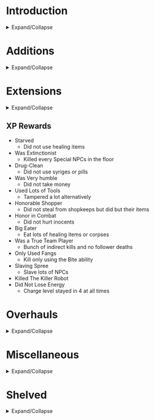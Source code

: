 ﻿
# Introduction
<details>
<summary> Expand/Collapse </summary>

### What is this file?

This is just a list of ideas, for when I'm looking for something to work on.

### Are these your ideas?

Most of them, yes. But a lot of them are from the SOR Discord #ideas-discussion channel. 

### Can I use these?

Yes! No one owns an idea, so you are free to do what you want with these. That includes modding on your own, or as a collaborator on this mod.

</details>

#
# Additions
<details>
<summary> Expand/Collapse </summary>

## Big Quests
- [Name]
  - Don't break objects
- Gambling Addiction
- Politician 
  - Have a certain amount of electability by the end of the floor.
- Karen 
  - get a certain about of people annoyed or hostile towards you.
- Prankster 
  - Annoy a certain number of people. 
  - They *must* be annoyed, nothing else.
- Middle Path 
  - Anyone not neutral to you counts as a mark.
- Vow of Poverty 
  - Limit your money intake.
- Undead Slayer
  - Kill all Undead. 
  - Teams of armed Vampires are coming for you, though.

## Classes

### Drug Dealer

- Trait: Pusher
  - You can interact with most NPCs to attempt to sell them Sugar.
  - Cops who witness a dealing attempt will go Hostile. 
  - Anyone who refuses your sale will become Annoyed. 
  - Upper Crusters will call the cops immediately.
  - On a successful sale, The buyer has a chance to become Hooked. 
    - Jonesing 
      - After a certain interval of withdrawal, Hooked NPCs will gain the Jonesing status. They'll seek you out in the level and beg you for Sugar. 
      - If you go too long without selling to them, they'll go hostile, but selling them other types of drugs will keep them at bay for a while. When Jonesing, they will freely give you keys and safe combos if you ask. 
      - Jonesing NPCs may also attack other drug dealers, doctors, or scientists if they can't track you down.
  - Pusher +
    - Increased chance of success with Pusher attempts
- Trait: Death to Snitches 
  - Cops & Upper-Crusters will ignore your Pusher attempts. 
  - You may attempt to sell to Cops, but failure will turn them Annoyed, then Hostile.
- Big Quest: Slingin' Dope 
  - NPCs with enough money to buy one of your drugs will have an arrow above their head 
  - You need to sell to a certain number of NPCs.
- Item: Sugar Processor (6) 
  - Similar to Bomb Processor. 

### Priest
- Trait: Exorcist
  - Vampires & Zombies are hostile on sight.
  - "Vade Retro, Satana!"
  - Interact with Possessed to expel the Shapeshifter
    - Host is Loyal
  - Interact with Ghost to Set to Rest
    - XP bonus
- Trait: Artificial Insermonation
  - Activate an Altar to randomly improve relations with NPCs within earshot. Chance of them giving you Tithes.
  - Artificial Insermonation +
    - Increased success rate and tithes
- Big Quest: Get Thee Behind Me!
  - Kill all Zombies and Vampires on the map. Vampires are armed and travel in teams.
- Item: Holy Symbol (4) 
  - When in your inventory, all Undead NPCs slowly take damage when they're near you. 
  - Undead NPCS are more likely to flee during combat.
- Item: Holy Water Flask (2) 
  - Thrown weapon that gives a Poison condition to Zombies & Werewolves. 
  - Can also be combined with a Water Gun, Air Vent, or Water Filter.

### Worker
- Trait: One Happy Tamper - Tamper without angering Owner (Or just extend this into Clumsiness Forgiven)

### Trapper
- Trait: Pursuit of Trappiness
  - Increase trap damage for non-Aligned
  - Upgrade
    - Your traps are now invisible to Hostile-Neutral NPCs
- Trait: Trapper Keeper 
  - All hidden traps are visible to you
  - You can disarm traps and add them to your inventory (Bear Traps, Land Mines)
  - 100% chance to deactivate Door Detonators
- Item: Fire Mine (4) 
  - Behaves like a Molotov when it explodes
- Item: Bear Trap Processor
- Item: Gas Trap Kit (6) 
  - Combine with a Syringe to make a Gas Trap that you can place like a Land Mine
  - The result has the effect of the ingredient syringe

### NPCs

|Name               |Slums  |Industrial |Park   |Downtown   |Uptown |Mayor Village  |Other Group(s) |Notes  |
|:------------------|:-----:|:---------:|:-----:|:---------:|:-----:|:-------------:|:--------------|:------|
|Accountant         |       |           |       |✓         |✓     |               |WhiteCollars   |
|Assistant          |       |           |       |           |       |               |               |- Spawns with some VIPs
|Blahd Enforcer     |✓     |✓         |✓     |✓         |       |               |               |- Tougher version of gangbanger
|Blahd Leader       |✓     |           |       |✓         |       |               |               |- Spawns with gang
|Bodyguard          |       |           |       |           |       |               |               |- Spawns with some VIPs
|Boxer              |       |           |       |           |       |               |ArenaBattlers  |
|CEO                |       |           |       |           |✓     |✓             |VIPs           |- Has Bodyguards and Assistant
|Crepe Enforcer     |✓     |✓         |✓     |✓         |       |               |               |- Tougher version of gangbanger
|Crepe Leader       |       |           |       |           |       |               |               |- Spawns with gang
|Driver             |✓     |✓         |       |           |✓     |               |BlueCollars    |- "Have you seen my [District-appropriate vehicle)?"
|Farmer             |       |           |✓     |           |       |               |BlueCollars    | 
|Fixer              |✓     |✓         |       |✓         |       |               |               | 
|Gambler            |✓     |           |       |✓         |       |               |               |
|Grifter            |✓     |✓         |✓     |✓         |       |               |               |
|Hitman             |✓     |✓         |       |✓         |✓     |               |               |
|Janitor            |✓     |✓         |✓     |✓         |✓     |               |               |
|Judge              |       |           |       |✓         |✓     |✓             |VIPs           |
|Junkie             |✓     |✓         |✓     |✓         |       |               |               |- Pickpocket<br>- Sell junk items<br>- Buy drugs 
|Kingpin            |       |           |       |✓         |✓     |✓             |VIPs           |- Spawn in Mansions<br>- If roaming, spawn with Bodyguards
|Lawyer             |       |✓         |       |✓         |✓     |               |WhiteCollars   |
|Manager            |✓     |✓         |       |✓         |       |               |WhiteCollars   |
|Martial Artist     |       |           |       |           |       |               |ArenaBattlers  |
|Oldster            |✓     |✓         |✓     |✓         |✓     |               |Cabin          |
|Pimp               |✓     |✓         |✓     |✓         |       |               |               |- Spawns with Prostitutes
|Preacher           |✓     |           |       |✓         |✓     |               |               |
|Prostitute         |✓     |✓         |✓     |✓         |       |               |               |- Interact to ____?
|Security Guard     |       |✓         |       |✓         |✓     |               |               |
|Teamster           |✓     |✓         |       |✓         |       |               |BlueCollars    |
|Tourist            |       |           |       |✓         |✓     |✓             |               |- Travels in groups<br>- Behaves like Upper Cruster
|Tour Guide         |       |           |       |✓         |✓     |               |               |- Spawns with groups of Tourists
|Wildfolk           |       |           |✓     |           |       |               |               |- Vocally Challenged

- How?
  - Body parts: GameResources.SetupDics has at least mention of the names
    

## Disasters
- Gang War: Spawn ~12 Blahd and Crepe gangs across the map.
- Riot
  - Add Arsonists to spawns
  - Rioters shouldn't ignore cops
   	- You can change this in LevelFeelings.Riot2, cops aren't mentioned there

## Items

- Water Gun
  - Extended to combine with Oil Can, so you can shoot Oil.
- Magic items:
	- Mana Crystals (decay slowly but unpredictably, increase recharge speed)
	- Miscast Crystals (Rare, but absorb a miscast and shatter)
	- Ultrachungus Crystals (Temporarily boost your ability to obscene levels)
- BackPack
  - +inventory slots

### Consumable
- Battery Pack
  - Heal 20HP for Electronic characers
  - Obviously, could have a lot more other uses.
- Body Spray
  - Anti-cologne, basically gives ideological clash to whoever uses it. 
    - This would be cool in assassin quests if you could apply it to your target
- Fear Syringe (1)
  - (Maybe not possible since there's no fear for player characters)
- H.E.L.T.H.
  - Heals for 5
  - Gives Painkiller (Large Damage Resist) for 30s
- NRG-Drinqq
  - Basically temporary Chronomantic Dilation

### Melee
- Garotte / Piano Wire (2)
  - Zero damage, but deals lethal damage if used for Backstab.
    - You could base this on the Blood sucking ability to make it take a second or two.

- Spear (1)
  - Thrusting weapon, longest melee reach. Deals damage equal to Knife.
- Zip-Tie
  - Consumable Handcuffs
### Thrown
- Beer Can (1)
  - Generated when a Beer is consumed, or found on its own in trash cans. Thrown weapon, does minimal damage for funsies. Like a more useless Rock.
- Lunchbox (1)
  - Thrown item
  - Deals rock-level damage
  - Drops a food item on impact.
  - Alternatively, make it a melee weapon.
    - Issue with this is: say you have a lot of them on the ground. You don't want to merge them, so now you have the long task of breaking each one open.
      - Therefore, it's better as a thrown weapon since it'd allow the player to simply add the multiples to the item count and get full utility from all of them.
- Oil Bottle (1)
  - Thrown weapon that creates a splash of oil upon impact.
- Toxic Slime Capsule (1)
  - Thrown item. Inflicts poison and leaves a Goop Splash.
- Whiskey Bottle (1)
  - Generated when Whiskey is consumed, or found on its own in trash cans. Thrown weapon, does minimal damage for funsies. Like a more useless Rock.

### Trap
- Alarm Trap
- Mini Turret (3)
  - It's a Turret.
- Gas Trap
  - Made with Gas Trap kit. 
- Gas Trap Kit
  - Combine with inventory item to make a gas trap.
- Teleportation Trap (2)
  - Floor trap.
  - This also has uses for escape.

### Wearable
- Fancy Hat (3)
  - Increased chances for persuasion. Maybe a Fedora, because I want you to cringe.
- Riot Armor (3)
  - Resists bullets and melee damage.
- Riot Helmet (2)
  - Just another aesthetic option.

## Mutators

- Always Spawn Arsonists
- Benjamin Button 
  - Immediately level up to 12 at the beginning of the game. 
  - Lose a level every Floor.
- Semi-Automated Acceptable Inclusive Terrestrial Socialism
  - No costs, everything is free
- Deflation 
  - Prices don't increase per level
    - Any drawback, though?
- Easter BunnyMod 
  - Everyone starts with Resurrection
- Gun Ban
  - Guns are contraband
- Homesick & Tired
  - 0-tile leashes (no chasing)
  - Do you think these NPCs don't have better things to do than chase you all around the level for your bullshit? Just get out of the chunk, and that's enough for them. Surely you'll have learned your lesson.
- Nanobot HMO 
  - Everyone permanently slowly regenerates health
- Return to Shrunke
  - Everyone in the city is Shrunken. 
- Reverse order of floors, "Mayor quest"
- Roamin' Orgy
  - No tethers/leashes
  - The citizens of the City achieve ecstatic connection with the divine through indulgence in... roaming from their residences and places of business.\n\nNPCs won't tether to their original chunks. Isn't that incredbily hedonistic?
- Slapstick Shootouts
  - All bullets are banana peels
- Sturdy Walls & Flimsy Walls
- Ultra Disasters Mutator that makes all disasters much worse
  - Killer Robot is now Speed 4 and has two buddies
  - Falling Bombs make Ridiculous Explosions
  - Warzone has four factions
  - Instant-kill solar flare which occurs every 10 seconds
  - Zombie apocalypse where everyone except you is already a zombie and said zombies can use stuff
- Voucher rewards (Free Item or Hire Vouchers)

## Objects
- Cash Register
  - A tough locked object containing money
  - Unlocking 
    - Computer
    - Hack
    - Lockpicked
    - Crowbar
  - Easier than a Safe, yes, but almost always within the view of their owner.
- Chemistry Set
  - Sacrifice a syringe to identify that type.
  - Way to cook drugs? 
- Dumpster
  - Very durable
  - Hideable like Bush
- Oil Barrel 
  - A Rust-colored barrel which creates an oil pool when destroyed.
- Kitchen Fryer 
  - When destroyed, leaves a pool of oil.
- Pay Phone 
  - Call the Resistance to send a Specialist over. Choose between Hacker, Thief, and Goon. 
  - If Faction mod is a thing, get someone faction-specific.
  - Should be broadly multi-use.
- Security Door 
  - Indestructable
  - Not openable with lockpick or crowbar. 
  - Can only be opened via a connected computer.
- Trampoline 
  - Does annoying jumping behavior. I hate it already.
- Other Objects
  - Simply for visual variety when making custom chunks. Statues, park benches, filing cabinets, glass tables, office chairs, paintings, gym equipment, beer taps, curtains, etc. 

## Traits

- Adrenaline rush
  - Gain strength for 5s after a kill.
- Alcoholic 
  - Addict, but with Alcohol.
- Ammo Mule 
  - Increase all ammo counts by 50%.
- Animal Whisperer 
  - Gorillas and Werewolves are Loyal
- Aquaphobia 
  - take damage in water
- Arrogant 
  - People get mad at you a lot more easily
- Arthritis 
  - Your weapon swing and fire rate are slower
  - Cancels: Stubby fingers, sausage fingers, near harmless, pacifist.
- Banana Lover ++
  - You can't eat anything but bananas, but when you do, you do a fun lil' dance
  - Cost: $1200
    - Need more stupid joke traits
- Banana Rewards
  - Only bananas as quest rewards
- Beggar
  - Like Mugging, but lower stakes
- Bonkist 
  - Backstabbing with a blunt weapon leaves the target Dizzy, and deals non-lethal damage. 
  - Bonkist + 
    - Backstabbing with a blunt weapon leaves the target Unconscious and deals non-lethal damage.
  - This is a trait for Pacifist playthrough without Dart Gun or Chloroform.
- Chemical resistance 
  - status effects cannot affect you
- Dead Raiser
  - Instead of Ghosts when you bash a gravestone, you get Zombies.
  - Keep in mind you need to *fail* a luck roll to get a ghost in vanilla.
- Door Kicker 
  - Activate a Door and select "Kick". Door is instantly destroyed, and anyone standing behind it is stunned. SWAT shit!
- Double-Tapper
  - Ranged weapon equivalent to Backstabber, but only works in close range.
- Durable Fashion
  - Durabilitacious but for wearables
- Eye Poker 
  - Chance to blind enemies when you hit them with an Unarmed attack.
- Far-Sighted
  - Can only use Ranged weapons
  - View distance increased (zoom out?)
- Fast Metabolism 
  - Less healing from food and alcohol.
- Fatass ‡
	- Slower movement
	- Can't wear armor
	- Stomp damage
      - This part was a can of worms. Suddenly you need a custom explosion type. Incredibly buggy.
- Fingerless
  - Can't open doors
  - Can't equip anything
  - Can't operate anything
- Filling the Void
  - Addict, but with any Consumable
- Food Addict 
  - Addict, but with Food
- Generally Unpleasant 
  - All NPCs start out Annoyed. 
  - Cancels: The Law, Random Reverance, Friend of the common folk, friend of the family.
  - Excludes Aligned and Prisoners.
- Golden Boy
  - Double mission rewards
    - Matrix this to Double-Ply Rewards & Unpaid Internship
- Good Arm 
  - Increased Throw range.
- Hit-and-run
  - Gain speed for 5s after a kill.
- Hungry Boy 
  - More healing from food and alcohol.
- Luck +++
  - Always pass
- Luck --- 
  - Always fail
- Machine Shaker 
  - Chance of a free transaction when using a Vending Machine.
- Masochist 
  - If 60 Seconds Pass Without Damaging Yourself, You Will Lose 3 Health Per 2 Seconds.
- Muscle Spasms (-7)
  - Sometimes, you lose control of your player character for a brief moment
  - Whether that be moving in a random direction, attacking or using an item against your will
- Needy
  - You have needs like the musician, but they are not beneficial to you or anybody else. (You need to go to the toilet, etc)
  - You need to use the nice toilet. Which always happens to be in some inconvenient place like the closet of a gang hideout. That timer is rapidly ticking down, and if you don't go to that specific toilet, you'll have an accident, and no NPC or shop owner, etc will want to talk to you.
- No knockback at all
- One Happy Tamper 
  - Tamper without angering Owner (Or just extend this into Clumsiness Forgiven)
- Pound of Flesh
  - Buy items with health instead of money
  - Only triggers if you don't have enough
- Return to Bonke
  - Chance to inflict Dizziness when striking an NPC with a blunt weapon
- Separation Anxiety 
  - If you have no followers, your stats are all lowered.
- Silent fingers 
  - doing most actions produce significantly less noise, or no noise whatsoever, with the exception of alarms. (eg: arresting, breaking windows , enslaving, and (shooting guns?) make significantly less noise).
- Skate Punk
  - Your melee hits deal more damage according to your speed.
  - Requires: Roller Skates
- Special attack Traits
  - Random status effects
  - Chance to stun
  - Chance to etc.
- Spectral Strike 
  - You can hit Ghosts with your unarmed attacks
  - Extra damage to all Undead
  - Spectral Strike +
    - Benefit is extended to your melee weapons
- Steady Hands
  - Can't get interrupted when filling Operating bar
  - Can't get disarmed from Butterfingers
- Stealth Bastard Deluxe
  - Diminutive
    - Hide in Chest
    - Hide in Safe
    - Hide in Fridge
- Student of the Blade 
  - Increased damage with Sharp weapons.
- Stuffable
  - If you eat more than one food item within a minute, you gain Slow for the rest of the minute.
- Swimmer
  - Water move speed increased
- Tarrare
  - Addict, but with food
  - Can eat many wooden and other organic objects
- Trapper Keeper
  - All invisible Floor traps are now visible
  - You can Interact with traps to add them to your inventory (Bear Traps, Land Mines). 
  - 100% chance to deactivate Door Detonators.
- Trusting Control
  - Followers will never question orders
  - 1 extra hired-use if Thief, etc.
- Undying Loyalty
  - Followers will never quit at low health
  - All followers get Resurrection
    - Possible Necromancy trait?
- Unsaveable
  - Cannot heal, even through level ups. 
  - Cancels: Medical professional, strict cannibal, jugalarious, addict, [insert anything that heals you here.]
- Vapor Form
  - Bypass doors without unlocking/breaking
  - Enter A/C or Gas vent to exit any chosen A/C or gas vent
  - Bypass broken windows
- Veiled Threats
  - When you attempt to Bribe, Extort, Mug, or Threaten, a failure will turn the target Annoyed instead of Hostile.
- Whiffist
  - Small chance for Melee or Thrown attacks to miss you completely.
- Zombie Whisperer
  - Zombies not hostile

### Gold Traits
- Slim Jim(Sticky Glove):Cops will get annoyed the first time you pickpocket instead of hostile (they still attack you on later atempts tough)
- The Killing Pun(Joke): Jokes can do damage sometimes
- Law Pays(Handcuffs): You get money from arresting guilty NPCs
- Hot Water(Water Cannon):NPCs will start to get damaged if you spray them for too long
- Armoured Helmets(Enslave):Slaves have a damage resist

### Path Traits

Most Paths & Actions moved to a Google Sheets document for now

#### Code of Neutrality
- Just avoid doing things at all. You lose XP for taking stances.
- He hates anything you do, but any actions you take are subtracted from a very large amount
- "If I don't survive this revolution, tell my wife 'hello.'"

#### Path of Fire
- You can only regain health by burning corpses. 
- Take damage in Water.
- Firefighters are always hostile and will use their water cannons against you.
- Perpetual Particle Effect on character - flames or smoke
- Big Quest - Burn a certain number of corpses

</details>

#
# Extensions
<details>
<summary>Expand/Collapse</summary>

Extensions of the behaviors of vanilla content.

## Big Quests
- Jock
  - Add more objects. 
    - Windows

## Items

- Syringe
  - Paralysis
  - Tranquilized
  - Super Dizzy
  - NumbToPain? Not sure what that one is

## Mutators
- Disaster Elimination
  - Zombies disaster could be eliminated by killing every zombie and infected person
  - Riot disaster could be eliminated by killing every rioter
  - Shifting Status Effects disaster could be eliminated by doing something with air filtration systems, etc.
- General Disaster behavior changes
  - Cops don't enforce property damage laws
  - Some NPCs will join your party for safety
- Riot
  - Add Arsonists to spawns
  - Rioters shouldn't ignore cops
   	- You can change this in LevelFeelings.Riot2, cops aren't mentioned there

## NPC Behaviors

- Extended triggers for NPC "fear" behaviors
  - Killing their teammates
  - Eating or givving corpses 
  - Some NPCs unable to feel fear - robots, zombies, etc.

## NPC Interactions
- Any NPC
  - Offer healing items

- Assassin
  - Backstab and attempt to kill target
- Bouncers
  - You can come in if for free if they see you smoke cigarettes. Because obviously it means you're cool.
- Cops
  - Bribe to ignore crimes (See [Rap Sheet](#rap-sheet))
- Cop Bot
  - Tamper to deactivate them (Requires One Happy Tamper or Tech Expert). 
    - Maybe this will be a % chance for them to trust you, like robbing/extorting.
- Courier
  - Special Delivery: Select an explosive item from your inventory to deliver it to a target. It will detonate after 10s.
- Slavemaster
  - How about *selling* them a slave? 
- Thief
  - Hire to unlock Safes
  - Hire to pickpocket
- Workers
  - Hire to Tamper

## Object Interactions
- Air Conditioning Unit
  - Release Gas without access to main computer 
  - Uses Wrench, 10s countdown
- Bed 
  - Fucking explode if someone tries to sleep in it. Not sure if they go back to bed after awoken, though.
- Fire Spewer
  - Disarm
  - Overcharge
  - Leak Oil
- Manhole
  - When tampered to open, get throwable manhole cover
- Refrigerator 
  - Tamper to make it Run after a 10s countdown
- Safe 
  - Open with Detonator.
- Stove
  - Raise countdown to 10s from 5s, just to match. I like 5s but we should defer to vanilla choices in this case.
- Television 
  - Tamper to make it increase in volume immediately, and explode after a 10s countdown
- Vendor Stand
  - Activate to steal. It has a progress bar and is eligible for sneaky fingers, nimble fingers, & Promise I'll Return it
  - Needs to alert police

</details>

## XP Rewards
- Starved 
  - Did not use healing items
- Was Extinctionist 
  - Killed every Special NPCs in the floor
- Drug-Clean 
  - Did not use syriges or pills
- Was Very humble 
  - Did not take money
- Used Lots of Tools 
  - Tampered a lot alternatively
- Honorable Shopper
  - Did not steal from shopkeeps but did but their items
- Honor in Combat
  - Did not hurt inocents
- Big Eater
  - Eat lots of healing items or corpses
- Was a True Team Player 
  - Bunch of indirect kills and no follower deaths
- Only Used Fangs
  - Kill only using the Bite ability
- Slaving Spree
  - Slave lots of NPCs
- Killed The Killer Robot
- Did Not Lose Energy 
  - Charge level stayed in 4 at all times


#
# Overhauls
<details>
<summary>Expand/Collapse</summary>

Any additions that include a variety of content, enough that they'd be considered sub-systems within the game.

## Alcohol

- Alcohol - Each consumption of an alcoholic beverage moves you up a tier for 60 seconds.
  - Steady - Aim improved, social %s improved
  - Tipsy - Aim reduced, object interactions slowed
  - Drunk - Melee damage resistance improved, aim horrendous, Social %s reduced, object interactions slowed further

- Trait: Lightweight
- Trait: Bar Brawler
  - Increase toughness benefits of drinking
  - Small chance of Rage
- A golden trait for the robot Alcohol Energy Source makes "alcohol into energy"
  - Drinking while already at full hp gives you some seconds in the energy level but it cannot make you go up by a level so it just gives you seconds.

## CyberWarfare
Greatly increase the possibilities, risks, rewards, and trait investment for hacking

### Ground Rules
- *Attempt*: Every action while hacking has a % chance of success displayed next to its button. 
- *System*: The collection of Objects under one Owner ID in a particular chunk that has a Computer. If there's no Computer, the object is a System unto itself.
- *Local Heat*: This is a baseline increased difficulty to all Attempts in a System. It is increased whenever you pass an Attempt, more when you fail one. Remote access leads to higher heat than using a machine in person. Some Objects when not part of a System will have their own Heat, like ATMs. Refrigerators, not so much.
- *Global Heat*: This is the overall attention given to you by the City's authorities. Every discovered intrusion raises your Global Heat, and it's much harder to lower than Local Heat.
- *Password*: Occasionally found in a Computer's owner's pocket. Might also be found hidden somewhere in a Computer. Submissive NPCs will give you their passwords. Pretty much a Safe Combo except for Computers.
- *PayData*: Questgivers will occasionally request this, which you need to retrieve from an intact Computer. Hackers will buy PayData, sometimes a better offer than completing your Quest. PayData has a small chance of appearing without a Quest attached.
- A failed Attempt in a System may have different results, depending on how much your Attempt failed by, compared to Heat:
	1. Can reattempt, Heat+.
	2. Action Locked, Heat++.
	3. Action Locked, Heat++, any Hacker owners search.
	4. Action Locked, Heat+++, triggers Alarm, owners search.
	5. System Locked, Heat++++, triggers Alarm, owners search, and a squad of Cop Bots is deployed to search for you.
	6. Computer is destroyed, triggers Alarm, owners search, and a squad of Cop Bots is deployed to search for you.

### Traits
- Tech Expert is replaced by several traits. What's not in here is covered by Explosives Expert and Mechanical Expert (separate overhauls)
- *Cyber-Intruder* - Improve your Attempt rolls.
- *Data Broker* - Increase sell price of PayData, and its chance of appearing in a System.
- *IOT God* - Enables non-Computer Object hack actions. Many of the vanilla hack actions (Like "Refrigerator Run") would be hidden behind this trait.
- *IP Ghost* - Reduces initial Heat & slows its increase.

### Generic Computer Actions
- Access PayData: Relatively difficult but valuable, so you'll probably need to make sure you're prepared.
- Access System: The initial entry to a System is technically an Attempt. This also applies if you're trying to acces a system that has been Locked.
- Lights: Turns on or off all Lights in the Chunk. (See Stealth Overhaul)
- Cut Power: Shuts down the power for the Chunk. Can be brought back up with a Generator or Power Box.
- Deactivate Alarm: Just what it sounds like.
- Enter Password: Deactivates System's Heat permanently, but you can still roll an Attempt failure!
- Guess Password: A very small chance. Feeling lucky?
- Increase Permissions: Improves success rate of all further Attempts in the system, but slightly increases your Heat.
- Invert Credentials: Immediately flip the ownership of all cameras and turrets at once.
- Maintenance Mode: Disable Heat on a target Object in the System.
- Recover Password: Very high-risk.
- Route IP: Select another computer in the vicinity to route your access through. If Cop Bots are deployed, they'll go there instead.
- Trigger Alarm: Just what it sounds like.
- Unlock Action: Unlocks most actions previously locked (Except Wipe Audits). Increases Heat substantially.
- Wipe Audit Trail: Reset's Systems Heat to 0. Can only be done once per System.

### Chunk-specific Computer Actions
- Apartments 
  - Sprinkler Test: All Stoves in the chunk leak oil for a few seconds, then burst into flames.
- Arcade 
  - Cash Out: Unlock cash compartments in all Arcade Games, Jukeboxes, Pool Tables in the chunk. Each has $3-$5 inside. All become busted, though. Show Off: Any Hackers in the chunk become Loyal to you.
- Arena 
  - Audience Participation Night: Release Rage Poison in vents.
- Armory 
  - Red Alert: Cameras and turrets target everyone, gas is released, alarms go off continuously, huge explosionafter countdown.
- Bank 
  - High chance of PayData. Heist Alert: Cause Supercops to swarm the level, searching the Bank first.
- Bar 
  - Drink Specials: Buying a round is cut to half-price.
- Bathhouse 
  - Deep Cleanse: Poison the water.
- Bathroom 
  - Brown Alert: All toilets self-destruct with a Poison explosion.
- Broadcasting Station 
  - ___?
- Cabin 
  - Play Music (https://www.youtube.com/watch?v=puVYtkh-LO4)
- Casino 
  - Card Counter: All owners become Annoyed at the targeted NPC. Card Cheat: All owners become Hostile to the targeted NPC.	 
- Cave 
  - ___?
- Church 
  - ___?
- City Park 
  - Block Party: All NPCs who were wandering the level are now wandering this chunk. 
- Confiscation Center 
  - ___?
- Dance Club 
  - Now Punch to the Left: Mind control everyone dancing like the Alien's improved SA.
- Deportation Center 
  - ___?
- Drug Den
  - He's Wearing a Wire: Owners become hostile to all non-Owners in the chunk. Codeword Flamingo: A small squad of Cops invades the chunk.
- Farm 
  - Overclock Produce: All Trees, Bushes, Plants & Giant Plants in the chunk burst into flames after a countdown.
- Fire Station
  - Union Strike: Firefighters no longer put out fires in this level. 
  - Training Exercise: Release an Arsonist into the level. 
  - Gas/Water main switch: Firefighter water cannons and fire hydrants dispense oil instead of water.
- Gated Community 
  - Eek! Poor People!: One or two Supercops start wandering this chunk, wandering on patrol. 
- Graveyard 
  - Where's the Good Stuff Buried: Increase your chance of finding Money when destroying a Gravestone.
- Greenhouse 
  - Sup-R-Gro Treatment: Release Gigantizer gas in vents.
- Hedge Maze 
  - Code Theseus: Werewolf Squad starts patrolling this chunk, hostile to anyone.
- Hideout 
  - ___?
- Hospital 
  - Emergency Pandemic Response: Release Cyanide gas in vents.
- Hotel 
  - Premium Continental Breakfast Extravaganza: Get a banana.
- House 
  - Silent Alarm: Summons a couple of cops to investigate the Chunk. They may or may not kill the homeowner depending on, you know... "factors."
- Ice Rink 
  - Overclock A/C: Releases Freezy Gas from the Vents. 
- Lab 
  - Delta Experiment: Releases a random Gas from the Vents. 
- Mall 
  - Raise the Rent: All Vendors have a slight discount.
- Mansion 
  - Amazon Order: If the Owner is alive, a Slave is generated for them. 
  - The People's Mansion: A swarm of Slum Dwellers invades the chunk.
- Mayor's House 
  - ___?
- Mayor's Office 
  - ___?
- Military Outpost 
  - Turgidson Protocol: Owners are Hostile to everyone else.
- Movie Theater 
  - ___?
- Music Hall 
  - Mandatory Moshpit: Berserk everyone in the chunk, as long as Speakers, turntable, and Musician are still intact. 
  - Go to 11: Blows wind like the Air Gun from Speakers, deafens like the flute.
- Office Building 
  - Extremely Casual Friday: Owners all become naked and Friendly.
- Pit 
  - ___?
- Podium Park 
  - Intro Music: Everyone assembles here before the podium is used. Might be a good distraction.
- Police Outpost/Police Station 
  - All Clear: Set all Hostile Police to Annoyed. 
  - APB: All Police hostile to a target person. 
  - Lockdown Protocol: Deactivate or Activate Lockdown walls.
- Prison 
  - Prisoner Discipline Initiative: Owners break into cells one by one and kill the inhabitants.
- Private Club 
  - VIP Card: Gain Bouncer access. Owners are Loyal, others are Friendly.
- Shack 
  - Blahd Bash / Crepe Crush: All gang members of a chosen type converge on this shack. If they don't see hostiles, they leave and resume their previous activities.
- Shop 
  - Raise the Rent: All Vendors have a slight discount.
- Slave Shop 
  - Free Slaves
  - Detonate Slaves
- Uptown House 
  - Silent Alarm: Summons a couple of cops to investigate the Chunk. They may or may not kill the homeowner depending on, you know... "factors."
- Zoo 
  - Animal Liberation Front: A squad of Gorillas invades the chunk and kills the owners.

### Object hacking Actions (Why IOT is a bad idea)
- Air Conditioner - Release Gas can now be done directly from A/C.
- Alarm Button - ___?
- Ammo Dispenser - On the House: One free Refill. Red Alert: Shoot bullets everywhere and explode
- Arcade Game - Cash Out: Release $3-5
- ATM - No longer Tossable nor destructible with melee, fire or bullets. Good chance of PayData. High heat, and alarm sensitive to hacking & tampering. Cash Transfer: Release ~$100. 
- Augmentation Booth - Dispense a free can of XP Juice.
- CloneMachine - Spit out a shapeshifter
- Crusher - Increase crush speed; Deactivate
- Door - If it has an Alarm or trap (See Alarm overhaul), reset/set off/deactivate it.
- Elevator - ___ ?
- FireSpewer - Deactivate; Leak Oil; Start; Overheat (nonstop fire and explosion)
- FlameGrate - Deactivate; Leak Oil; Start; Constant flame mode
- Generator - Activate/Deactivate (Similar to PowerBox, local to Chunk)
- Generator2 - Activate/Deactivate/Overload (Similar to PowerBox, local to Chunk)
- Goodie Dispenser - Maybe just replace this with a Shop machine - works like Shopkeeper. Goodie Dispenser sucks.
- Jukebox - Cash Out: Release $3-5
- Lamp - Separate Ground Wire: Electrocutes anyone who touches it. 
- LaserEmitter - Activate/Deactivate; Change Mode
- LoadoutMachine - ___?
- LockdownWall - Activate/Deactivate/Disable
- MetalDetector - ___?
- Mine - Deactivate for pickup; Detonate; Incendiary Mode
- PawnShopMachine - ___?
- PoliceBox - ___?
- PoolTable - Cash Out: Release $3-5
- PowerBox - Reactivate if shut down
- Refrigerator - Dispense Ice: Shoots Freeze Rays in random directions, then explodes.
- Safe - ___?
- SatelliteDish - ___?
- SecurityCam - ___?
- SlotMachine - Cash Out: Release ~$100. (Needs balance: ideas?)
- Speaker - Go to 11: Blows wind like the Air Gun, deafens like the flute.
- Stove - Overload Gas Line: Leak oil for 5s, then burst into flames.
- Television - Ludovico Protocol: Mind Control a person within visual range of the TV.
- Turntables - Mandatory Moshpit: Berserk everyone in the chunk, as long as Speakers, turntable, and Musician are still intact.
- Turret - ___?
- WaterPump - ___?
- Window: If it has an Alarm or trap (See Alarm overhaul), reset/set off/deactivate it.

## Hey, you!

Wandering NPC actions

- Cannibal - If you have CWC, they will ask to take a bite of you. You can agree or not. That's it.
- Cop - Might solicit a little bribe. If you have Cop Debt, it goes towards that total.
- Gang Member - Will attempt to mug you like Mobsters, but for a smaller amount ($15 * gang size).
- Jock - Might decide to punch you in the face. You know, as a prank.
- Office Drone - Will blab about sports. You can choose to blab back and get a new relation, from Annoyed to Loyal.
- Slum Dweller
	- Will occasionally beg you for money. Percent chance of outcome based on donation:

|Donation	|Hostile	|Annoyed	|Neutral	|Friendly	|Loyal		|Aligned	|Item Equivalent	|
|----------:|----------:|----------:|----------:|----------:|----------:|----------:|------------------:|
|$0			|10			|55			|35			|0			|0			|0			|N/A				|
|$5			|0			|5			|25			|65			|5			|0			|Fud				|
|$10		|0			|0			|5			|65			|25			|5			|Cigarettes or Beer	|
|$20		|0			|0			|0			|45			|45			|10			|Whiskey			|
|$50		|0			|0			|0			|0			|0			|100		|Sugar				|
|"Fuck off"	|100		|0			|0			|0			|0			|0			|Banana Peel		|

  - When done, randomly generate dialogue:
	- "i can feel the shadows consuming me, quck i need your cash!"
	- "Gimme money so i can have my last fix before rapture 2.0 destroys us all!"
	- "c'mon you gotta protect me, the Illuminati spy-cams are coming!"
	- "they injected me with liquid Antichrist"
	- "fud 0 is real! Help fund my research to figure out where big fud is hiding it!"
	- "i control the elements! Gimme your money or perish!"
	- Alignment line: (only on a level that is a multiple of 2: EG: 1-2, 2-2, 3-2...) "Can't you feel it? a disaster is coming!"
	- Alignment line: "the gates of [silly call of Cthulhu sounding name] are going to open any second now, i can feel it!"
	- Alignment line "i can see them... the bars above peoples heads, theyre up to something, i know it!"
	- Alignment line:"beds are too soft to be real, its a ploy to get us in our most vulnerable state!"
	- Alignment line: "I'm getting closer to finding the big brother that watches over us all, i just need to figure out what 'someone' is code for..."
	- imma refer to lines where they aggro on you cus you gave them food or didnt pay them as aggro lines
	- Aggro line: "Illuminati scum!"
	- Aggro line: "i knew it! You captured michal jackson, didnt you? WHERE ARE YOU HIDING HIM?!?"
- Scientist 
  - Asks you to take part in an experiment. 
  - If you agree, gives you a random status effect and $20.
- Wrestler
  - Challenges you to a duel, just like the player character. 
  - If you refuse, he gets annoyed.

## Magic Items
- Scrolls w/ powerful effects
  - Can only be used if you're of the same school of magic, or you have a trait that allows you to read them.

## Magic Special Abilities

### Battle Magic
- Charge:
  - Deal melee damage
  - Take melee damage
- Activation
  - Boost all combat stats like Werewolf Rage
- When active:
  - Dealing/Taking a melee hit will increase duration by 1s
  - Killing in melee will increase by 5 or 10s
  - RMB for werewolf lunge or other? Don't want it too similar.
- Deactivation:
  - Only possible when timer runs out. No manual deactivation.
  - Add Slow
  - 5s countdown until you collapse completely
- Miscast:
  - Lose control of player, go into Rage mode
- Uniques
  - Too Angry to Die
    - Increase ragekill duration increase for kill
  - Too Angry to Die +
    - Increase ragekill duration increase for hit
  - -___
    - Get temporary Resurrection effect when in Rage mode
  - Sleepwalker
    - Longer delay before going unconscious after deactivation
  - Sleepwalker + 
    - No more falling asleep after rage
### Chronomantic Dilation
- Uniques
  - Increase your attack speed
  - Normal attack speed when time is slowed down - fast punch like Goku
### Fireball
Would need a new Projectile type
### Hematomancy 
Blood Magic
### Kinetomancy  
Telekinesis
### Megaleiomancy 
Charm Person
### Morphomancy
- Assume the appearance of someone else, and gain all of their relations to other NPCs
  - Having someone else's appearance costs 5 mana per second
  - Miscasting turns you into a gorilla temporarily
### Necromancy
- Normal Use
  - 1 Summon hostile Zombies from corpses / Turn ghosts into small number of crystals
  - 2 Zombies are Neutral to you / Turn ghosts into medium number of crystals
  - 3 Zombies will join your party / Turn ghosts into large number of crystals
- When close to a ghost, you can turn them into mana crystals
- Miscast 
  - turns all of them hostile, or summons hostile ghosts
  - Also:
  - https://www.reddit.com/r/streetsofrogue/comments/lhdwnx/my_third_entree_for_medieval_themed_characters/
### Pyromantic Jet
- Custom Firebomb explosion without glass sound
  - This was a can of worms when I tried it with HammerTime. All we need is to stop the glass sound, so maybe that'l be simpler.
- Fan of Fire 
  - 3 flames per shot 
- Fan of Fire +
  - 5 per shot
  - These should both be set to an angle proportionate to their speed. If the speed is high, keep them narrow. If it's low, keep them wide and more like a fan. They also decrease 
- Ring of Fire 
  - Shorter range, but 360 degrees
### Telemantic Blink
- Uniques
  - EMP on teleport?
  - Stun on teleport?
  - Bring Allies

## Mugging & Extortion

- Request: Add a 0.5s delay between mugging failure and attack
- Trait: Beggar 
  - Works like Mugging, but lower-stakes.
- Mugger
  - Dealing damage to a refusing victim can make the target Submissive. 
  - Mugging is treated as a violent crime by police.
  - Mugger+ - When mugging someone, you get their inventory items too. 
- Extortionist 
  - Property owners will be more reluctant to give into extortion based on how much property they own.
  - Destruction of property and followers will make target more likely to go submissive, just like hitting them would.

## Object Tampering Extension
- Air Conditioning Unit
  - Release Gas without access to main computer 
- Button
  - Disable countdown when activated
- Generator
  - Refill Oil Can if you have Wrench
- Toilet 
  - Maybe spray water like hydrant, useful for keeping hallways clear. Or maybe some other behavior, not sure yet.
- Bed 
  - Fucking explode if someone tries to sleep in it. Not sure if they go back to bed after awoken, though.

## Rap Sheet

- Guilt
  - If there's a Computer in a Police Station, and an Annoyed or Hostile Cop stops chasing you, they'll go there and enter your information into the database. If they're successful, all cops on the level will match their attitude towards you if theirs isn't currently worse.
  - Alternatively, if any of the above are hostile when you complete a level, you will gain Wanted for the next level.
- Absolution
  - You can hack the Police Station's computer to call off the APB, restoring your relationships to the cops to normal. There should be some drawback to this.
- Fines & "Fines"
  - If a cop sees you commit a minor crime, he will become Annoyed as usual and issue a warning. You can pay a Fine with him to remove the Annoyed status.
    - Alternatively, add any cop-witnessed property damage to Cop Debt?
  - If a cop sees you commit a major crime, there is a small chance he will ask you for a bribe instead of going hostile.
- Doughnut 
  - Moderate healing if consumed
  - Give to Neutral cops to make them Friendly
  - Give to Annoyed cops to avoid paying a Fine

## Scary Guns
  - Mechanics
    - Bullets are smaller, faster & deal more damage
    - Accuracy reduced while moving, & for followup shots due to recoil
    - Chance to inflict Slow for 1-2 seconds based on weapon damage
    - Armor plays a larger role in not dying
    - Characters have higher accuracy when standing on darker tiles. 
    - Characters in brighter tiles have a slightly lower chance to be protected by cover. This includes their own muzzle flash.
  - Ranged Skill
    - Increases accuracy, particularly when moving
    - Increases ROF
    - Reduces Windup
    - NO effect on gun damage
  - Cover
    - Most furniture that used to ignore bullets can now serve as cover. This includes broken windowframes.
    - A character shooting a gun has a chance to shoot past a Cover object. This chance is determined by how close they are to the object, their Ranged skill, and the particular stats of the object (easier to shoot past a chair than a vending machine)
     	- This means that you may take Cover behind objects by staying close to them, enabling you to shoot past them.
    - Softer objects are unlikely to stop bullets, but may weaken or divert their path.
    - Cover objects have various chances of having the following effect when hit by a bullet:
      - Destruction: Object to be damaged or destroyed by bullet
      - Obstruction: Chance to be hit by a bullet if at Cover range. 
      - Slow: Slow the bullet and reduce its damage
      - Divert: Divert the path of the projectile by a few degrees. https://en.wikipedia.org/wiki/Ricochet for variable list, pretty good info.
      - Block: Block the projectile entirely.
  - Legality:
    - Certain guns and gun mods are not legal. They will be treated as contraband by cops and cop bots. A legal gun with an illegal gun mod becomes illegal.
    - Smaller guns are able to serve as "holdouts," allowing you to conceal them from a search if you have the right trait.

### Guns

All scores here are relative to Pistol, considered to be roughly like a full-size 9mm handgun.

| Gun				|Dmg	|Acc	|ROF	|Recoil	|Noise	|Flash	|Legal	|Holdout|Default Mods	| Notes													|
|:------------------|:-----:|:-----:|:-----:|:-----:|:-----:|:-----:|:-----:|:-----:|:--------------|:------------------------------------------------------|
| AR				| +		| +		| ~		| -		|++		|++		|✓		|		|				|														|
| LMG				| ++	| ++	| ++	|+++	|+++	|+++	|		|		|Rifle Stock	|Accuracy greatly increased if stationary				|
| Pea-Shooter(.22)	| -		| +		| +		| ---	|---	|---	|✓		|✓     |				| 														|
| PDW				| -		| --	| +++	| +		|-		|~		|		|✓     |				| 														|
| Rifle				| +++	| ++	| -		| +		|+++	|+		|✓		|		|Rifle Stock	|Windup before firing									|
| Pistol			| ~		| ~		| ~		| ~		|~		|~		|✓		|		|				| 														|
| Revolver			| ++	| + 	| --	| +		|+		|~		|✓		|		|				| 														|
| Shotgun			| ++	| ~		| -		| +++	|+++	|+		|✓		|		|Rifle Stock	| 														|
| SMG				| ~		| -		| ++	| ++	|~		|~		|		|		|				| 														|

### Gun Mods

| Mod				| Pistol|Revolver|Shotgun| SMG| AR| LMG| .22| PDW| Rifle|Illegal|Slot	 | Effect											 						|
|:------------------|:-----:|:------:|:-----:|:--:|:-:|:--:|:--:|:--:|:----:|:-----:|:------:|:-------------------------------------------------------------------------|
| FMJ Ammo			|✓		|✓      |		 |✓  |✓ |✓  |✓  |✓	 |✓    |       |Ammo    |Lower damage, but ignores armor											|
| JHP Ammo			|✓		|✓      |		 |✓  |✓ |✓  |✓  |✓  |✓    |       |Ammo	 |Increases damage, but much weaker against armor							|
| +P Ammo			|✓		|✓      |✓     |✓  |✓ |✓  |✓  |✓  |✓    |       |Ammo	 |Increases damage & projectile speed, increases recoil						|
| Slug Ammo			|       |        |✓     |    |   |    |    |    |      |       |Ammo    |Replaces buckshot with one large, deadly bullet							|
| Bipod				|		|        |		 |	  |✓ |✓  |    |    |✓    |       |Fore	 |Increases stationary accuracy.											|
| Foregrip			| 		|        |✓     |✓  |✓ |    |    |✓	 | 	    |       |Fore	 |Shotgun: Increase fire speed. Other: Reduce recoil.						|
| Hacksaw			|		|        |✓     |	  |	  |	   |    |    |      |✓		|Fore	 |Expands weapon spread, and damage at close range.							|
| Ammo Stock		|✓		|        |✓	 |✓  |✓ |✓  |✓  |✓  |✓    |       |Magazine|																			|
| Flash Hider		|✓		|✓      |✓     |✓  |✓ |✓  |✓  |✓  |✓    |       |Muzzle	 |Muzzle flash reduced														|
| Muzzle Brake		|✓		|✓      |       |✓  |✓ |✓  |    |✓  |      |       |Muzzle	 |Reduces recoil															|
| Silencer			|✓		|✓      | 		 |✓  |✓ |	   |✓  |✓  |✓    |       |Muzzle  |Effect highly dependent on weapon type									|
| Red Dot			|✓     |✓      |✓	 |✓  |✓ |	   |✓  |✓  |✓    |       |Sight	 |Reduces accuracy penalties of movement and follow-up shots				|
| Scope				|		|✓      |✓	 |	  |✓ |	   |    |    |✓    |       |Sight	 |Reticle can go further. Increases stationary accuracy. Slower zeroing		|
| Pistol Brace		|✓     |✓      |       |✓  |✓ |    |✓  |✓  |      |       |Stock   |Reduces recoil slightly.													|
| Rifle Stock		|		|		 |✓	 |	  |✓ |✓  |	|	 |✓	|		|Stock	 |Reduces recoil substantially; Slower zeroing								|
| Autofire Mod		|✓		|        |✓	 |	  |✓ |	   |✓  |    |      |✓     |Trigger |Full auto fire.															|
| Binary Trigger	|✓		|        |		 |	  |✓ |	   |✓  |	 |	    |       |Trigger |Fires two shots in fast succession.										|
| Anti X-Ray Spray	|✓     |✓		 |✓     |✓  |✓ |✓  |✓  |✓  |✓    |       |   -	 |Gun is undetectable from metal detectors.									|
| Accuracy Mod		| 		|        |		 |	  |	  |	   |    |    |      |       |	-	 |Removed																	|
| Rate of Fire Mod	| 		|        |		 |	  |	  |	   |    |    |      |       |	-	 |Removed																	|

### Traits 
  - Holdout Master: You can hide certain weapons from a search.

## Special Requests

Request NPCs to do special actions in a much greater variety of situations. Ask them to abuse their power, violate their principles, and cave to your threats.

### Methods

Base chances of outcome, without modifiers.

|Method				|Requirements				|Results besides compliance	|Fearful	|Hostile	|Annoyed	|Neutral	|Friendly	|Success	|
|:------------------|:--------------------------|--------------------------:|----------:|----------:|----------:|----------:|----------:|----------:|
|Asking Nicely		|Relationship				|							|5			|10			|50			|5			|5			|25			|
|Bribery			|Money scaled to request	|							|0			|15			|35			|5			|0			|45			|
|Threat				|None						|Submissive					|25			|50			|10			|5			|0			|35			|

The following increase the *weighted* chance of Success above:
- Luck
- Traits (below)
- Scariness (Sum of you & followers' equipped damage vs. theirs)

The following decrease the *weighted* chance of Success above:
- Severity of request
- Security level of target chunk
- NPC type (Supercops are hard to corrupt)
 
All failed checks that result in Hostility can be resolved by getting the NPC submissive:
- Destroying their Objects & Walls
- Damaging them and their allies

### Traits
- Dirty Deeds, Done Dirt Cheap: Discount on all Bribes
- Insinuator: Reduce negative reactions to failure
- Judas Pleased: If you're successful, you get an increase to your relationship with that NPC
- Palm Greaser: Bonus to success% on all Bribe checks
- Plata o Plomo: Bonus to success% on all Threaten checks
- Silver-tongued: Bonus to success% on all Persuasion checks

### Requests
- Any NPC
  - Leave Town
  - Ask for Key & Safe Combo (Not restricted to Mugger)
  - Hire

- Bartender
  - At Bar: 
    - Roofie-Colada target patron
      - Alternative: 
        - Second Round: Increase all NPCs inside to Loyal
        - Third Round: Knock out all patrons
- Bouncer
  - Deactivate Laser emitter if within ~5 tiles
    - Includes free entry
  - Expel target patron
    - Sets to annoyed, they go in and chase them out
- Clerk
  - See list of chunks for inspiration? TODO
  - Most Chunk-specific options for other NPCs
- Cop/Supercop
  - Free a prisoner without them going hostile
- Doctor
  - At Clinic: 
    - Sedate patient (select or all)
- Firefighter
  - Union Strike: Stop putting out fires
- Musician
  - Ask to play bad songs
- Resistance Leader
  - Declare Mission Successful (must be one remaining)
- Scientist
  - Poison Vent
  - Poison Water Pump
- Shopkeeper
  - Thief!
    - Annoyed at target NPC in building
    - Counts as using Police Radio on target
  - Show special inventory
    - Make normal inventory relatively benign
    - Special inventory has the best items
  - Fence your stolen goods
- Slum Dweller
  - Dance for me!
  - Hey, try this for me: Test a syringe on him
- Upper-Cruster
  - Abuse Supercop button (Hold your breath, who's he using it on??)
- Worker
  - Tamper 

## Stealth Overhaul

- Visual detection
  - This would be an extension to Rogue Vision, or would at least carry the same rules as an assumption
  - Variable name is called "hardToSeeFromDistance", trait is same but capitalized
    - base = 1
    - Blends in Nicely or Goon = 1.7
    - Upgraded or Super-special = 2.5
  - Factors in detectable range:
    - Character Size
    - Noise
    - Light
    - Sight range (increasable with traits)
- Sound
  - Visual indicators of where sounds are coming from. This would include doors opening/closing, security cameras swiveling, etc. 
- Light
  - Hack computer to switch off lights
  - Depending on the District, lights have a chance to be flickering. More frequent in Slums, decreases as you progress.
  - Destroying a generator shuts off Lights in the Chunk? 
    - How do you handle multiple buildings per chunk, or multiple generators per building? 
      - Too bad, so sad.
- Bodies
  - Seeing a body for the first time should send other property owners into full search mode (like when an alarm goes off while hacking). 
  - Any way to keep them in a longer panic state? Finding a body should be disastrous for stealth, not a momentary setback.
  - Maybe have Alarm buttons on every level, and they run to press one if they find a body. 
    - This would need to be a mutator to ensure these are spawned.
  - If they're unconcious, they'll wake them up after searching the area
- Misc
  - Hiding in a box should slightly reduce movement speed (by like 0.5)
  - A Mirror you can use to peek around corners.
  - A Special ability that places or picks up a Spy Camera for observing patrols
  - A moveable Scout Drone
  - The ability to see Cameras' field of vision if you've hacked them, or an item specific to that.

## Tampering & Physical Security
- Item: Door Locker (2) - Use on a Door to Lock it from both sides - activate the door to unlock it.
- Item: Screwdriver (1) 
  - A stabbing weapon slightly weaker than the knife
  - Deactivate Door Alarms
  - Deactivate Window Alarms
- Item: Wire Cutters
  - Deactivate cameras
  - Destroy Barbed Wire fences
  - Deactivate Turrets
  - Deactivate Chest Alarms or Traps
  - Deactivate Safe Alarms or Traps
- Security on Chests/Safes, Doors & Windows
  - Types
    - Explosive Trap
    - Alarm
    - Gas trap
    - Dart Trap
    - Molotov Trap
    - Ink Trap (Now Wanted until you can operate a Bathtub)
  - Factors in generation chance
    - Exterior doors & windows
    - Jail Cell doors
    - Chunk Level 
    - Chunk Type
    - Security Tech in chunk (Cameras, Turrets, Traps, Computers)
  - Disabling
    - Raw attempt to disarm, 50%. 
    - Use Wire Cutters for a 100% chance.
    - Hack
    - Disable from Computer
    - Destroy the object and set the alarm off. 
    - Hire a Worker to tamper for you.

## Wag The Dog

The goal in this overhaul is to make winning the election a viable goal for any playstyle. In the vanilla game, getting elected requires a very narrow set of behaviors.

### Option A: Reputation Carryover

- Depending on your ending electability for a District, NPCs will have a starting attitude on later floors:

	| Reputation | Effect  |
	|:----------:|:-------:|
	| -10        | Hostile |
	| - 9 to - 5 | Annoyed |
	| - 4 to + 4 | Neutral |
	| + 5 to +10 | Friendly|
	| +10 to +15 | Loyal   |
	| +15        | Aligned |

- Affected NPCs by district:

	| District   | NPCs					|
	|:-----------|:---------------------|
	| Slums      | Gang Members			|
	| Industrial | Workers				|
	| Park		 | Gorillas, Cannibals	|
	| Downtown	 | Bouncer				|
	| Uptown	 | Upper Cruster		|

### Option B: Faction Reputations

- Same as Reputation Carryover, but influenced by behaviors

| Faction		| Members										| Enemies							|
|:--------------|:----------------------------------------------|:----------------------------------|
| Blahds		| Blahds										| Crepes, Mafia, Police				|
| Crepes		| Crepes										| Blahds, Mafia, Police				|
| Mafia			| Mafia											| Crepes, Blahds, Police			|
| Police		| Police, Cop Bots, Supercops					| Crepes, Blahds, Mafia				|
| Proles		| Workers, Slum Dwellers, Clerks, Couriers		| Bourgeoisie						|
| Bourgeoisie	| Upper Crusters, Investment Bankers, Scientists| Proles							|

- Actions that affect reputation:
 - Killing members of faction and its enemies
 - Net reputation among faction at end of level

### Option C: Merge A&B, have them both active

- This would make reputation a complex thing, but still ignorable/playable by all playstyles.

## Zombie Town
- BQ: Z-Team 
  - Zombie disaster occurs every level. 
  - Kill all Zombies and all living people carrying the Z-Virus. 
  - You get a free Friend Phone per level
- Item: Z-Virus 
  - Infects anyone it touches with Z-Virus. For use in vents, pools, and water guns.
  - Extra option when Buying a Round with a bartender to give it to everyone in the bar
- Item: Z-Lixir
  - Peacefully removes Z-Virus from a non-Zombie target.
  - Can also be used in pools and vents.
- Status Effect: Z-Infected
  - Obviously most of this is already complete, but you may want additional behaviors.
  - Occasionally twitch to one direction and take 5 damage at random intervals
- Doctor
  - Interact to get Z-Lixired for a cost. 

</details>

#
# Miscellaneous
<details>
<summary>Expand/Collapse</summary>

- Increase Inventory Size
  - WorldSpaceGUI.ShowNPCChest may have some good hints as to how to increase these slots.
- In Trait Menu: "Randomize Appearance" that does so and deactivates itself
- Removing traits
  - the same way you can gain + traits in the level up, there should be a chance for removing traits too (maybe called - traits?)
  - eg: You're cannibal, level up and leave slums 1. You have a choice between I'm Outtie, Low cost jobs, and - Malodorous.
- All vTraits accessible through Character Creator
- Keys, Money & Safe Combos not take up a slot
- Fortune Teller in Home Base
  - Charges Nuggets for service
  - Will give you information about your run: Disasters, traits you will be able to select on level-up, future missions, etc. 
  - It could let you get an early idea on the seed you're playing, or just help you prepare how to build your character.
  - How
    - Placing the NPC in base
      - LoadLevel.HomeBaseAgentSpawns
- Give the traits that you cannot unlock while playing an asterisk. 
  - Traits like master of disaster or tech expert for instance.

</details>

#
# Shelved

<details>
<summary>Expand/Collapse</summary>

‡ Any stuff I've previously attempted but have decided not to work on for now.

- Chronomantic Dilation
  - Show Timescale in statuses
		A:	// interactingAgent.statusEffects.myStatusEffectDisplay.RefreshStatusEffectText();
			// Used as a void, just to refresh all active in list. Should be pretty simple.
			// Just make a postfix here that tacks the timescale message at the top of the list if possible.
			// However, you may need to make a new object of type StatusEffectDisplayPiece
		B:	// Might not even need a patch. First, try
			StatusEffectDisplay.AddDisplayPiece and .RemoveDisplayPiece
		C: BuffDisplay.AddStatusEffect

- General Bullet modding (Re Electromancy & others)
  - Unused variables:
    - string substance
    - int damageMod

</details>